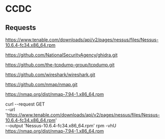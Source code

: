 # CCDC

Requests
-----------------------------------------

https://www.tenable.com/downloads/api/v2/pages/nessus/files/Nessus-10.6.4-fc34.x86_64.rpm

https://github.com/NationalSecurityAgency/ghidra.git

https://github.com/the-tcpdump-group/tcpdump.git

https://github.com/wireshark/wireshark.git

https://github.com/nmap/nmap.git

https://nmap.org/dist/nmap-7.94-1.x86_64.rpm










curl --request GET \
  --url 'https://www.tenable.com/downloads/api/v2/pages/nessus/files/Nessus-10.6.4-fc34.x86_64.rpm' \
  --output 'Nessus-10.6.4-fc34.x86_64.rpm'
rpm -vhU https://nmap.org/dist/nmap-7.94-1.x86_64.rpm
